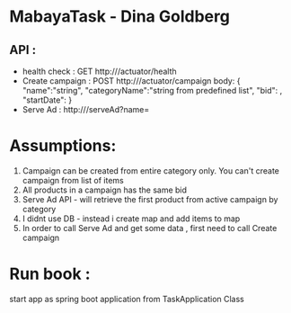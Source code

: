 # MabayaTask - Dina Goldberg
## API :
 - health check : GET http://<URL>/actuator/health
- Create campaign : POST http://<URL>/actuator/campaign
  body: 
  {
      "name":"string",
      "categoryName":"string from predefined list",
      "bid": <double>,
      "startDate":<timestamp>
  }
- Serve Ad : http://<URL>/serveAd?name=<category name>

# Assumptions: 
 1. Campaign can be created from entire category only. 
    You can't create campaign from list of items
 2. All products in a campaign has the same bid 
 3. Serve Ad API - will retrieve the first product from active campaign by category
 4. I didnt use DB - instead i create map and add items to map 
 5. In order to call Serve Ad and get some data , first need to call Create campaign
 
# Run book :
 start app as spring boot application from TaskApplication Class
